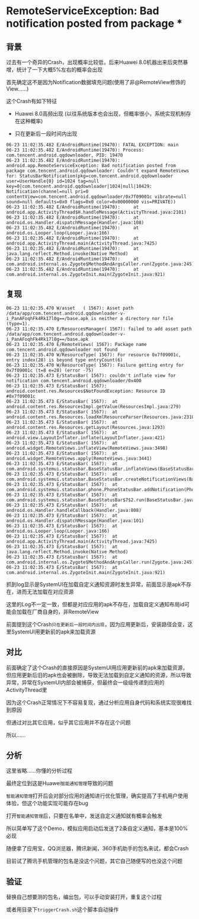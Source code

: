 # RemoteServiceException: Bad notification posted from package *

## 背景

过去有一个奇异的Crash，出现概率比较低，后来Huawei 8.0机器出来后突然暴增，统计了一下大概5%左右的概率会出现

首先确定这不是因为Notification数据填充问题(使用了非@RemoteView修饰的View……)

这个Crash有如下特征

- Huawei 8.0高频出现 (以往系统版本也会出现，但概率很小，系统实现机制存在这种概率)

- 只在更新后一段时间内出现

```
06-23 11:02:35.482 E/AndroidRuntime(19470): FATAL EXCEPTION: main
06-23 11:02:35.482 E/AndroidRuntime(19470): Process: com.tencent.android.qqdownloader, PID: 19470
06-23 11:02:35.482 E/AndroidRuntime(19470): android.app.RemoteServiceException: Bad notification posted from package com.tencent.android.qqdownloader: Couldn't expand RemoteViews for: StatusBarNotification(pkg=com.tencent.android.qqdownloader user=UserHandle{0} id=1024 tag=null key=0|com.tencent.android.qqdownloader|1024|null|10429: Notification(channel=null pri=0 contentView=com.tencent.android.qqdownloader/0x7f09001c vibrate=null sound=null defaults=0x0 flags=0x0 color=0x00000000 vis=PRIVATE))
06-23 11:02:35.482 E/AndroidRuntime(19470):     at android.app.ActivityThread$H.handleMessage(ActivityThread.java:2101)
06-23 11:02:35.482 E/AndroidRuntime(19470):     at android.os.Handler.dispatchMessage(Handler.java:108)
06-23 11:02:35.482 E/AndroidRuntime(19470):     at android.os.Looper.loop(Looper.java:166)
06-23 11:02:35.482 E/AndroidRuntime(19470):     at android.app.ActivityThread.main(ActivityThread.java:7425)
06-23 11:02:35.482 E/AndroidRuntime(19470):     at java.lang.reflect.Method.invoke(Native Method)
06-23 11:02:35.482 E/AndroidRuntime(19470):     at com.android.internal.os.Zygote$MethodAndArgsCaller.run(Zygote.java:245)
06-23 11:02:35.482 E/AndroidRuntime(19470):     at com.android.internal.os.ZygoteInit.main(ZygoteInit.java:921)
```

## 复现

```
06-23 11:02:35.470 W/asset   ( 1567): Asset path /data/app/com.tencent.android.qqdownloader-v-i_PanAFoqhFk4Rk17l0g==/base.apk is neither a directory nor file (type=1).
06-23 11:02:35.470 E/ResourcesManager( 1567): failed to add asset path /data/app/com.tencent.android.qqdownloader-v-i_PanAFoqhFk4Rk17l0g==/base.apk
06-23 11:02:35.470 E/RemoteViews( 1567): Package name com.tencent.android.qqdownloader not found
06-23 11:02:35.470 W/ResourceType( 1567): For resource 0x7f09001c, entry index(28) is beyond type entryCount(6)
06-23 11:02:35.470 W/ResourceType( 1567): Failure getting entry for 0x7f09001c (t=8 e=28) (error -75)
06-23 11:02:35.473 E/StatusBar( 1567): couldn't inflate view for notification com.tencent.android.qqdownloader/0x400
06-23 11:02:35.473 E/StatusBar( 1567): android.content.res.Resources$NotFoundException: Resource ID #0x7f09001c
06-23 11:02:35.473 E/StatusBar( 1567):  at android.content.res.ResourcesImpl.getValue(ResourcesImpl.java:279)
06-23 11:02:35.473 E/StatusBar( 1567):  at android.content.res.Resources.loadXmlResourceParser(Resources.java:2310)
06-23 11:02:35.473 E/StatusBar( 1567):  at android.content.res.Resources.getLayout(Resources.java:1293)
06-23 11:02:35.473 E/StatusBar( 1567):  at android.view.LayoutInflater.inflate(LayoutInflater.java:421)
06-23 11:02:35.473 E/StatusBar( 1567):  at android.widget.RemoteViews.inflateView(RemoteViews.java:3498)
06-23 11:02:35.473 E/StatusBar( 1567):  at android.widget.RemoteViews.apply(RemoteViews.java:3441)
06-23 11:02:35.473 E/StatusBar( 1567):  at com.android.systemui.statusbar.BaseStatusBar.inflateViews(BaseStatusBar.java:2029)
06-23 11:02:35.473 E/StatusBar( 1567):  at com.android.systemui.statusbar.BaseStatusBar.createNotificationViews(BaseStatusBar.java:2605)
06-23 11:02:35.473 E/StatusBar( 1567):  at com.android.systemui.statusbar.phone.PhoneStatusBar.addNotification(PhoneStatusBar.java:1879)
06-23 11:02:35.473 E/StatusBar( 1567):  at com.android.systemui.statusbar.BaseStatusBar$7$2.run(BaseStatusBar.java:798)
06-23 11:02:35.473 E/StatusBar( 1567):  at android.os.Handler.handleCallback(Handler.java:808)
06-23 11:02:35.473 E/StatusBar( 1567):  at android.os.Handler.dispatchMessage(Handler.java:101)
06-23 11:02:35.473 E/StatusBar( 1567):  at android.os.Looper.loop(Looper.java:166)
06-23 11:02:35.473 E/StatusBar( 1567):  at android.app.ActivityThread.main(ActivityThread.java:7425)
06-23 11:02:35.473 E/StatusBar( 1567):  at java.lang.reflect.Method.invoke(Native Method)
06-23 11:02:35.473 E/StatusBar( 1567):  at com.android.internal.os.Zygote$MethodAndArgsCaller.run(Zygote.java:245)
06-23 11:02:35.473 E/StatusBar( 1567):  at com.android.internal.os.ZygoteInit.main(ZygoteInit.java:921)

```

抓到log显示是SystemUI在加载自定义通知资源时发生异常，前面显示是apk不存在，进而无法加载在对应资源

这里的Log不一定一致，但都是对应应用的apk不存在，加载自定义通知布局id可能会加载在厂商自身的，非RemoteView

前面提到这个Crash`只在更新后一段时间内出现`，因为应用更新后，安装路径会变，这里SystemUI用更新前的apk来加载资源

## 对比

前面确定了这个Crash的直接原因是SystemUI用应用更新前的apk来加载资源，但应用更新后旧的apk也会被删除，导致无法加载到自定义通知的资源，所以导致异常，异常在SystemUI内部会被捕获，但最终会一级级传递到应用的ActivityThread里

因为这个Crash正常情况下不容易复现，通过分析应用自身代码和系统实现很难找到原因

但通过对比其它应用，似乎其它应用并不存在这个问题

所以……

## 分析

这里省略……你懂的分析过程

最终定位到这是Huawei`智能通知管理`导致的问题

`智能通知管理`打开后会对部分应用的通知进行优化管理，确实提高了手机用户使用体验，但这个功能实现可能存在bug

打开`智能通知管理`后，只要在名单中，发送自定义通知就有概率会触发

所以简单写了这个Demo，模拟应用启动后发送了2条自定义通知，基本是100%必现

随便拿了应用宝，QQ浏览器，腾讯新闻，360手机助手的包名来试，都会Crash

目前试了腾讯手机管理的包名是没这个问题，其它自己随便写的也没这个问题

## 验证

替换自己想要测的包名，编出包，可以手动安装打开，重复这个过程

或者用目录下`triggerCrash.sh`这个脚本自动操作
